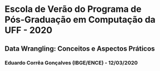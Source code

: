 # Escola de Verão do Programa de Pós-Graduação em Computação da UFF - 2020
## Data Wrangling: Conceitos e Aspectos Práticos
### Eduardo Corrêa Gonçalves (IBGE/ENCE) - 12/03/2020
